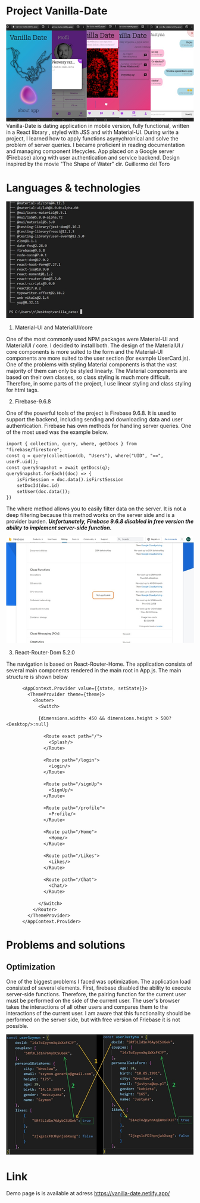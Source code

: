 # Project Vanilla-Date

![VD](https://github.com/SzymonGonerko/Vanilla-Date/blob/b031be018ca23b8af85c6d5b3361011bdc6364c6/src/images/screen.jpg)
Vanilla-Date is dating application in mobile version, fully functional, written in a React library
, styled with JSS and with Material-UI. During write a project, I learned how to apply functions
asynychronical and solve the problem of server queries. I became proficient in
reading documentation and managing component lifecycles. App
placed on a Google server (Firebase) along with user authentication and service
backend. Design inspired by the movie "The Shape of Water" dir. Guillermo del Toro

# Languages & technologies

![NPM](https://github.com/SzymonGonerko/Vanilla-Date/blob/b83579ffeac66a58d8fcab9dc0d70ec919d17950/src/images/npm.jpg)

1. Material-UI and MaterialUI/core

One of the most commonly used NPM packages were Material-UI and MaterialUI / core. I decided to install both. The design of the MaterialUI / core components is more suited to the form and the Material-UI components are more suited to the user section (for example UserCard.js). One of the problems with styling Material components is that the vast majority of them can only be styled linearly. The Material components are based on their own classes, so class styling is much more difficult. Therefore, in some parts of the project, I  use linear styling and class styling for html tags.

2. Firebase-9.6.8

One of the powerful tools of the project is Firebase 9.6.8. It is used to support the backend, including sending and downloading data and user authentication. Firebase has  own methods for handling server queries. One of the most used was the example below.

```
import { collection, query, where, getDocs } from "firebase/firestore";
const q = query(collection(db, "Users"), where("UID", "==", userF.uid));
const querySnapshot = await getDocs(q);
querySnapshot.forEach((doc) => {
    isFirSession = doc.data().isFirstSession
    setDocId(doc.id)
    setUser(doc.data());
})
```

The where method allows you to easily filter data on the server. It is not a deep filtering because this method works on the server side and is a provider burden. ***Unfortunately, Firebase 9.6.8 disabled in free version the ability to implement server-side function.***

![FIREBASE](https://github.com/SzymonGonerko/Vanilla-Date/blob/c0b44ad5705ec4e250e0eda049b15d3bcf8b99f0/src/images/firebase.jpg)

3. React-Router-Dom 5.2.0

The navigation is based on React-Router-Home. The application consists of several main components rendered in the main root in App.js. The main structure is shown below

```
      <AppContext.Provider value={{state, setState}}>
        <ThemeProvider theme={theme}>
          <Router>
            <Switch>

            {dimensions.width> 450 && dimensions.height > 500? <Desktop/>:null}

              <Route exact path="/">
                <Splash/>
              </Route>

              <Route path="/login">
                <Login/>
              </Route>

              <Route path="/signUp">
                <SignUp/>
              </Route>

              <Route path="/profile">
                <Profile/>
              </Route>

              <Route path="/Home">
                <Home/>
              </Route>

              <Route path="/Likes">
                <Likes/>
              </Route>

              <Route path="/Chat">
                <Chat/>
              </Route>

            </Switch>
          </Router>
        </ThemeProvider>
      </AppContext.Provider>
```

# Problems and solutions

## Optimization

One of the biggest problems I faced was optimization. The application load consisted of several elements. First, firebase disabled the ability to execute server-side functions. Therefore, the pairing function for the current user must be performed on the side of the current user. The user's browser takes the interactions of all other users and compares them to the interactions of the current user. I am aware that this functionality should be performed on the server side, but with free version of Friebase it is not possible.

![FIREBASE](https://github.com/SzymonGonerko/Vanilla-Date/blob/aa9abade7afcfcd5b7b723607a2bc0658ba41b29/src/images/object.jpg)

# Link
Demo page is is available at adress https://vanilla-date.netlify.app/


